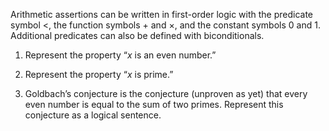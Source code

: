 

Arithmetic assertions can be written in first-order logic with the
predicate symbol $<$, the function symbols ${+}$ and ${\times}$, and the
constant symbols 0 and 1. Additional predicates can also be defined with
biconditionals.<br>

1.  Represent the property “$x$ is an even number.”<br>

2.  Represent the property “$x$ is prime.”<br>

3.  Goldbach’s conjecture is the conjecture (unproven as yet) that every
    even number is equal to the sum of two primes. Represent this
    conjecture as a logical sentence.
